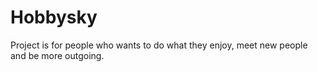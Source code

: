 # Hobbysky
Project is for people who wants to do what they enjoy, meet new people and be more outgoing.
